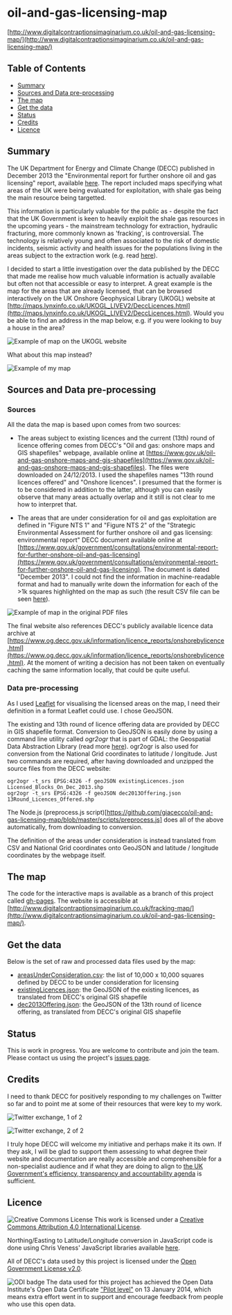 oil-and-gas-licensing-map
=========================

[http://www.digitalcontraptionsimaginarium.co.uk/oil-and-gas-licensing-map/](http://www.digitalcontraptionsimaginarium.co.uk/oil-and-gas-licensing-map/)

## Table of Contents

- [Summary](https://github.com/giacecco/oil-and-gas-licensing-map#summary)
- [Sources and Data pre-processing](https://github.com/giacecco/oil-and-gas-licensing-map#sources-and-data-pre-processing)
- [The map](https://github.com/giacecco/oil-and-gas-licensing-map#the-map)
- [Get the data](https://github.com/giacecco/oil-and-gas-licensing-map#get-the-data)
- [Status](https://github.com/giacecco/oil-and-gas-licensing-map#status)
- [Credits](https://github.com/giacecco/oil-and-gas-licensing-map#credits)
- [Licence](https://github.com/giacecco/oil-and-gas-licensing-map#licence)

## Summary

The UK Department for Energy and Climate Change (DECC) published in December 2013 the "Environmental report for further onshore oil and gas licensing" report, available [here](https://www.gov.uk/government/consultations/environmental-report-for-further-onshore-oil-and-gas-licensing). The report included maps specifying what areas of the UK were being evaluated for exploitation, with shale gas being the main resource being targetted.

This information is particularly valuable for the public as - despite the fact that the UK Government is keen to heavily exploit the shale gas resources in the upcoming years - the mainstream technology for extraction, hydraulic fracturing, more commonly known as 'fracking', is controversial. The technology is relatively young and often associated to the risk of domestic incidents, seismic activity and health issues for the populations living in the areas subject to the extraction work (e.g. read [here](http://www.bbc.co.uk/news/uk-14432401)).

I decided to start a little investigation over the data published by the DECC that made me realise how much valuable information is actually available but often not that accessible or easy to interpret. A great example is the map for the areas that are already licensed, that can be browsed interactively on the UK Onshore Geophysical Library (UKOGL) website at [http://maps.lynxinfo.co.uk/UKOGL_LIVEV2/DeccLicences.html](http://maps.lynxinfo.co.uk/UKOGL_LIVEV2/DeccLicences.html). Would you be able to find an address in the map below, e.g. if you were looking to buy a house in the area?

![Example of map on the UKOGL website](https://raw.github.com/giacecco/oil-and-gas-licensing-map/master/images/map2.png)

What about this map instead?

![Example of my map](https://raw.github.com/giacecco/oil-and-gas-licensing-map/master/images/map3.png)

## Sources and Data pre-processing

### Sources

All the data the map is based upon comes from two sources:

- The areas subject to existing licences and the current (13th) round of licence offering comes from DECC's "Oil and gas: onshore maps and GIS shapefiles" webpage, available online at [https://www.gov.uk/oil-and-gas-onshore-maps-and-gis-shapefiles](https://www.gov.uk/oil-and-gas-onshore-maps-and-gis-shapefiles). The files were downloaded on 24/12/2013. I used the shapefiles names "13th round licences offered" and "Onshore licences". I presumed that the former is to be considered in addition to the latter, although you can easily observe that many areas actually overlap and it still is not clear to me how to interpret that.

- The areas that are under consideration for oil and gas exploitation are defined in "Figure NTS 1" and "Figure NTS 2" of the "Strategic Environmental Assessment for further onshore oil and gas licensing: environmental report" DECC document available online at [https://www.gov.uk/government/consultations/environmental-report-for-further-onshore-oil-and-gas-licensing](https://www.gov.uk/government/consultations/environmental-report-for-further-onshore-oil-and-gas-licensing). The document is dated "December 2013". I could not find the information in machine-readable format and had to manually write down the information for each of the >1k squares highlighted on the map as such (the result CSV file can be seen [here](https://github.com/giacecco/fracking-map/blob/master/data/raw/areasUnderConsideration.csv)).

![Example of map in the original PDF files](https://raw.github.com/giacecco/oil-and-gas-licensing-map/master/images/map1.png)

The final website also references DECC's publicly available licence data archive at [https://www.og.decc.gov.uk/information/licence_reports/onshorebylicence.html](https://www.og.decc.gov.uk/information/licence_reports/onshorebylicence.html). At the moment of writing a decision has not been taken on eventually caching the same information locally, that could be quite useful.

### Data pre-processing

As I used [Leaflet](http://leafletjs.com/) for visualising the licensed areas on the map, I need their definition in a format Leaflet could use. I chose GeoJSON.

The existing and 13th round of licence offering data are provided by DECC in GIS shapefile format. Conversion to GeoJSON is easily done by using a command line utility called _ogr2ogr_ that is part of GDAL: the Geospatial Data Abstraction Library (read more [here](http://www.gdal.org/)). ogr2ogr is also used for conversion from the National Grid coordinates to latitude / longitude. Just two commands are required, after having downloaded and unzipped the source files from the DECC website:

    ogr2ogr -t_srs EPSG:4326 -f geoJSON existingLicences.json Licensed_Blocks_On_Dec_2013.shp
    ogr2ogr -t_srs EPSG:4326 -f geoJSON dec2013Offering.json 13Round_Licences_Offered.shp

The Node.js (preprocess.js script)[https://github.com/giacecco/oil-and-gas-licensing-map/blob/master/scripts/preprocess.js] does all of the above automatically, from downloading to conversion. 

The definition of the areas under consideration is instead translated from CSV and National Grid coordinates onto GeoJSON and latitude / longitude coordinates by the webpage itself.

## The map

The code for the interactive maps is available as a branch of this project called [gh-pages](https://github.com/giacecco/oil-and-gas-licensing-map/tree/gh-pages). The website is accessible at [http://www.digitalcontraptionsimaginarium.co.uk/fracking-map/](http://www.digitalcontraptionsimaginarium.co.uk/oil-and-gas-licensing-map/). 

## Get the data

Below is the set of raw and processed data files used by the map:

- [areasUnderConsideration.csv](https://raw.github.com/giacecco/oil-and-gas-licensing-map/gh-pages/areasUnderConsideration.csv): the list of 10,000 x 10,000 squares defined by DECC to be under consideration for licensing
- [existingLicences.json](https://raw.github.com/giacecco/oil-and-gas-licensing-map/gh-pages/existingLicences.json): the GeoJSON of the existing licences, as translated from DECC's original GIS shapefile
- [dec2013Offering.json](https://raw.github.com/giacecco/oil-and-gas-licensing-map/gh-pages/dec2013Offering.json): the GeoJSON of the 13th round of licence offering, as translated from DECC's original GIS shapefile

## Status

This is work in progress. You are welcome to contribute and join the team. Please contact us using the project's [issues page](https://github.com/giacecco/oil-and-gas-licensing-map/issues). 

## Credits 

I need to thank DECC for positively responding to my challenges on Twitter so far and to point me at some of their resources that were key to my work. 

![Twitter exchange, 1 of 2](https://raw.github.com/giacecco/oil-and-gas-licensing-map/master/images/twitter1.png)

![Twitter exchange, 2 of 2](https://raw.github.com/giacecco/oil-and-gas-licensing-map/master/images/twitter2.png)

I truly hope DECC will welcome my initiative and perhaps make it its own. If they ask, I will be glad to support them assessing to what degree their website and documentation are really accessible and comprehensible for a non-specialist audience and if what they are doing to align to [the UK Government's efficiency, transparency and accountability agenda](https://www.gov.uk/government/topics/government-efficiency-transparency-and-accountability) is sufficient.

## Licence

![Creative Commons License](http://i.creativecommons.org/l/by/4.0/88x31.png "Creative Commons License") This work is licensed under a [Creative Commons Attribution 4.0 International License](http://creativecommons.org/licenses/by/4.0/).

Northing/Easting to Latitude/Longitude conversion in JavaScript code is done using Chris Veness' JavaScript libraries available [here](http://www.movable-type.co.uk/scripts/latlong-gridref.html).

All of DECC's data used by this project is licensed under the [Open Government License v2.0](http://www.nationalarchives.gov.uk/doc/open-government-licence/version/2/). 

![ODI badge](https://raw.github.com/giacecco/oil-and-gas-licensing-map/master/images/odiBadge.png) The data used for this project has achieved the Open Data Institute's Open Data Certificate ["Pilot level"](https://certificates.theodi.org/datasets/1164/certificates/13292) on 13 January 2014, which means extra effort went in to support and encourage feedback from people who use this open data.
